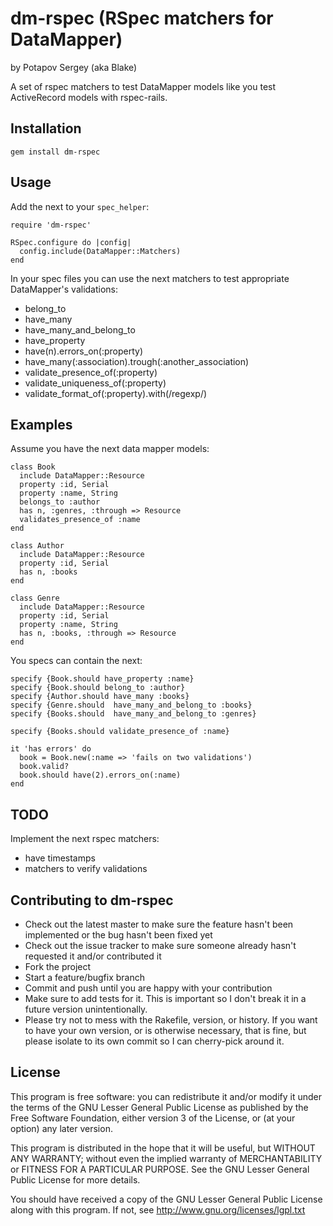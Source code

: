 # dm-rspec (RSpec matchers for DataMapper)
by Potapov Sergey (aka Blake)

A set of rspec matchers to test DataMapper models like you test ActiveRecord models with rspec-rails.


## Installation

    gem install dm-rspec


## Usage
    
Add the next to your `spec_helper`:

    require 'dm-rspec'
    
    RSpec.configure do |config|
      config.include(DataMapper::Matchers)
    end

In your spec files you can use the next matchers to test appropriate DataMapper's validations:

* belong\_to
* have\_many
* have\_many\_and\_belong\_to
* have\_property
* have(n).errors\_on(:property)
* have\_many(:association).trough(:another\_association)
* validate\_presence\_of(:property)
* validate\_uniqueness\_of(:property)
* validate\_format\_of(:property).with(/regexp/)


## Examples

Assume you have the next data mapper models:

    class Book
      include DataMapper::Resource
      property :id, Serial
      property :name, String
      belongs_to :author
      has n, :genres, :through => Resource
      validates_presence_of :name
    end

    class Author
      include DataMapper::Resource
      property :id, Serial
      has n, :books
    end

    class Genre
      include DataMapper::Resource
      property :id, Serial
      property :name, String
      has n, :books, :through => Resource
    end

You specs can contain the next:

    specify {Book.should have_property :name}
    specify {Book.should belong_to :author}
    specify {Author.should have_many :books}
    specify {Genre.should  have_many_and_belong_to :books}
    specify {Books.should  have_many_and_belong_to :genres}

    specify {Books.should validate_presence_of :name}

    it 'has errors' do
      book = Book.new(:name => 'fails on two validations')
      book.valid?
      book.should have(2).errors_on(:name)
    end



## TODO

Implement the next rspec matchers:

* have timestamps
* matchers to verify validations


## Contributing to dm-rspec
 
* Check out the latest master to make sure the feature hasn't been implemented or the bug hasn't been fixed yet
* Check out the issue tracker to make sure someone already hasn't requested it and/or contributed it
* Fork the project
* Start a feature/bugfix branch
* Commit and push until you are happy with your contribution
* Make sure to add tests for it. This is important so I don't break it in a future version unintentionally.
* Please try not to mess with the Rakefile, version, or history. If you want to have your own version, or is otherwise necessary, that is fine, but please isolate to its own commit so I can cherry-pick around it.


## License

This program is free software: you can redistribute it and/or modify
it under the terms of the GNU Lesser General Public License as published by
the Free Software Foundation, either version 3 of the License, or
(at your option) any later version.

This program is distributed in the hope that it will be useful,
but WITHOUT ANY WARRANTY; without even the implied warranty of
MERCHANTABILITY or FITNESS FOR A PARTICULAR PURPOSE.  See the
GNU Lesser General Public License for more details.

You should have received a copy of the GNU Lesser General Public License
along with this program.  If not, see <http://www.gnu.org/licenses/lgpl.txt>
